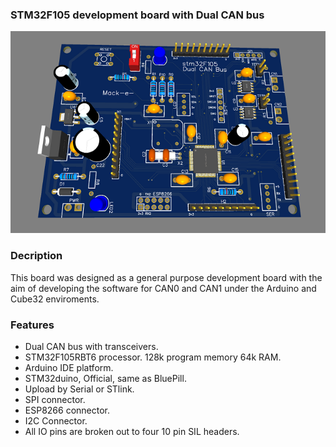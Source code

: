 ###  STM32F105 development board with Dual CAN bus


![STM32F105 Dual CAN](https://github.com/mackelec/STM32F105_Dual_CAN_Board/blob/master/STM32F105%20Dual%20CAN_s.PNG)



### Decription

This board was designed as a general purpose development board with the aim of developing the software for CAN0 and CAN1 under the Arduino and Cube32 enviroments.


### Features

* Dual CAN bus with transceivers.
* STM32F105RBT6 processor.  128k program memory 64k RAM.
* Arduino IDE platform. 
* STM32duino, Official, same as BluePill.
* Upload by Serial or STlink.
* SPI connector.
* ESP8266 connector.
* I2C Connector.
* All IO pins are broken out to four 10 pin SIL headers.


